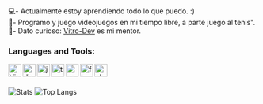
💻- Actualmente estoy aprendiendo todo lo que puedo. :) <br/>
🎾- Programo y juego videojuegos en mi tiempo libre, a parte juego al tenis".<br/>
🌵- Dato curioso: <a href="https://github.com/vitro-dev">Vitro-Dev</a> es mi mentor. <br/>

### Languages and Tools:

<img align="left" alt="Visual Studio Code" width="26px" src="https://i.imgur.com/LwSdAlE.png" />
<img align="left" alt="discord.js" width="26px" src="https://i.imgur.com/SI1DZf3.png" />
<img align="left" alt="js" width="26px" src="https://i.imgur.com/3u1wzwE.png" />
<img align="left" alt="ts" width="26px" src="https://i.imgur.com/vSgFULR.png" />
<img align="left" alt="node.js" width="26px" src="https://i.imgur.com/tYLFZBh.png" /> 
<img align="left" alt="firebase" width="26px" src="https://i.imgur.com/1RVXvxS.png" /> 
<img align="left" alt="photoshop" width="26px" src="https://i.imgur.com/OC1RcS5.jpg" /> <br />

<br />

![Stats](https://github-readme-stats.vercel.app/api?username=Ciiaa1&show_icons=true&theme=radical)
![Top Langs](https://github-readme-stats.vercel.app/api/top-langs/?username=Ciiaa1&layout=compact&theme=radical)
